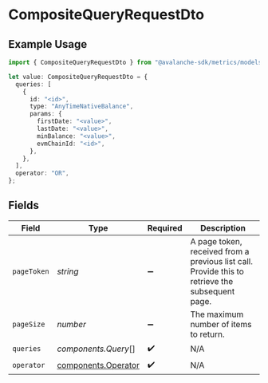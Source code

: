 # CompositeQueryRequestDto

## Example Usage

```typescript
import { CompositeQueryRequestDto } from "@avalanche-sdk/metrics/models/components";

let value: CompositeQueryRequestDto = {
  queries: [
    {
      id: "<id>",
      type: "AnyTimeNativeBalance",
      params: {
        firstDate: "<value>",
        lastDate: "<value>",
        minBalance: "<value>",
        evmChainId: "<id>",
      },
    },
  ],
  operator: "OR",
};
```

## Fields

| Field                                                                                           | Type                                                                                            | Required                                                                                        | Description                                                                                     |
| ----------------------------------------------------------------------------------------------- | ----------------------------------------------------------------------------------------------- | ----------------------------------------------------------------------------------------------- | ----------------------------------------------------------------------------------------------- |
| `pageToken`                                                                                     | *string*                                                                                        | :heavy_minus_sign:                                                                              | A page token, received from a previous list call. Provide this to retrieve the subsequent page. |
| `pageSize`                                                                                      | *number*                                                                                        | :heavy_minus_sign:                                                                              | The maximum number of items to return.                                                          |
| `queries`                                                                                       | *components.Query*[]                                                                            | :heavy_check_mark:                                                                              | N/A                                                                                             |
| `operator`                                                                                      | [components.Operator](../../models/components/operator.md)                                      | :heavy_check_mark:                                                                              | N/A                                                                                             |